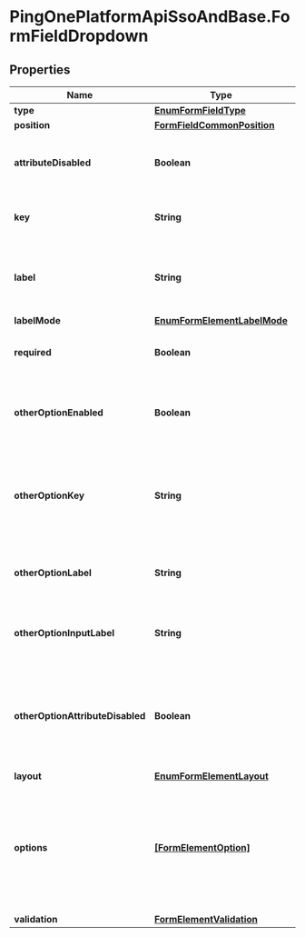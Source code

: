 # PingOnePlatformApiSsoAndBase.FormFieldDropdown

## Properties

Name | Type | Description | Notes
------------ | ------------- | ------------- | -------------
**type** | [**EnumFormFieldType**](EnumFormFieldType.md) |  | 
**position** | [**FormFieldCommonPosition**](FormFieldCommonPosition.md) |  | 
**attributeDisabled** | **Boolean** | A boolean that specifies whether the linked directory attribute is disabled. | [optional] [readonly] 
**key** | **String** | A string that specifies an identifier for the field component. | 
**label** | **String** | A string of escaped JSON that is designed to store a series of text and translatable keys. | 
**labelMode** | [**EnumFormElementLabelMode**](EnumFormElementLabelMode.md) |  | [optional] 
**required** | **Boolean** | A boolean that specifies whether the field is required. | [optional] 
**otherOptionEnabled** | **Boolean** | A boolean that specifies whether the end user can type an entry that is not in a predefined list. | [optional] 
**otherOptionKey** | **String** | A string that specifies whether the form identifies that the choice is a custom choice not from a predefined list. | [optional] 
**otherOptionLabel** | **String** | A string that specifies the label for a custom or \&quot;other\&quot; choice in a list. | [optional] 
**otherOptionInputLabel** | **String** | A string that specifies the label for the other option in drop-down controls. | [optional] 
**otherOptionAttributeDisabled** | **Boolean** | A boolean that specifies whether the directory attribute option is disabled. Set to true if it references a PingOne directory attribute. | [optional] 
**layout** | [**EnumFormElementLayout**](EnumFormElementLayout.md) |  | [optional] 
**options** | [**[FormElementOption]**](FormElementOption.md) | An array of objects (label/value pairs) that specifies the unique list of options. This is a required property when the type is &#x60;RADIO&#x60;, &#x60;CHECKBOX&#x60;, or &#x60;DROPDOWN&#x60;. | 
**validation** | [**FormElementValidation**](FormElementValidation.md) |  | [optional] 



